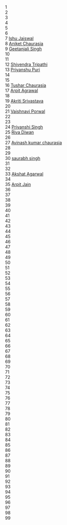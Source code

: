 1 []() <br>
2 []() <br>
3 []() <br>
4 []() <br>
5 []() <br>
6 []() <br>
7 [Ishu Jaiswal](Ishu1726) <br>
8 [Aniket Chaurasia](aniketchaurasia) <br>
9 [Geetanjali Singh](geetanjalising) <br>
10 []() <br>
11 []() <br>
12 [Shivendra Tripathi](shivdeve2010) <br>
13 [Priyanshu Puri](priyanshupuri0) <br>
14 []() <br>
15 []() <br>
16 [Tushar Chaurasia](tusharc01) <br>
17 [Arpit Agrawal](arpitagrawal24) <br>
18 []() <br>
19 [Akriti Srivastava](akritisrivastava2) <br>
20 []() <br>
21 [Vaishnavi Porwal](VaishnaviPorwal) <br>
22 []() <br>
23 []() <br>
24 [Priyanshi Singh](priyanshi129) <br>
25 [Riva Diwan](rivadiwan) <br>
26 []() <br>
27 [Avinash kumar chaurasia](Avinash170) <br>
28 []() <br>
29 []() <br>
30 [saurabh singh](SAURABH2711-DAR) <br>
31 []() <br>
32 []() <br>
33 [Akshat Agarwal](Akshat-z) <br>
34 []() <br>
35 [Arpit Jain](arpit456jain) <br>
36 []() <br>
37 []() <br>
38 []() <br>
39 []() <br>
40 []() <br>
41 []() <br>
42 []() <br>
43 []() <br>
44 []() <br>
45 []() <br>
46 []() <br>
47 []() <br>
48 []() <br>
49 []() <br>
50 []() <br>
51 []() <br>
52 []() <br>
53 []() <br>
54 []() <br>
55 []() <br>
56 []() <br>
57 []() <br>
58 []() <br>
59 []() <br>
60 []() <br>
61 []() <br>
62 []() <br>
63 []() <br>
64 []() <br>
65 []() <br>
66 []() <br>
67 []() <br>
68 []() <br>
69 []() <br>
70 []() <br>
71 []() <br>
72 []() <br>
73 []() <br>
74 []() <br>
75 []() <br>
76 []() <br>
77 []() <br>
78 []() <br>
79 []() <br>
80 []() <br>
81 []() <br>
82 []() <br>
83 []() <br>
84 []() <br>
85 []() <br>
86 []() <br>
87 []() <br>
88 []() <br>
89 []() <br>
90 []() <br>
91 []() <br>
92 []() <br>
93 []() <br>
94 []() <br>
95 []() <br>
96 []() <br>
97 []() <br>
98 []() <br>
99 []() <br>
